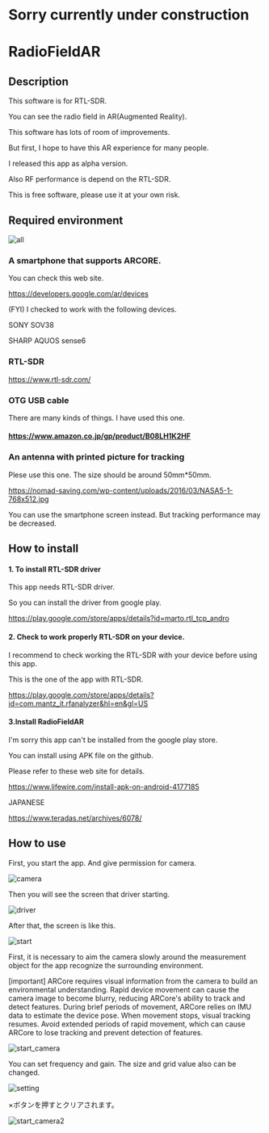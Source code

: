 # Sorry currently under construction 

# RadioFieldAR


## Description

This software is for RTL-SDR.

You can see the radio field in AR(Augmented Reality).

This software has lots of room of improvements.

But first, I hope to have this AR experience for many people.

I released this app as alpha version.

Also RF performance is depend on the RTL-SDR.

This is free software, please use it at your own risk.

## Required environment

![all](https://user-images.githubusercontent.com/83148498/204124730-910d67d5-dde6-4ce2-a6f2-db1c32f9a7e5.png)

### A smartphone that supports ARCORE.

You can check this web site.

https://developers.google.com/ar/devices

(FYI) I checked to work with the following devices.

SONY SOV38

SHARP AQUOS sense6

### RTL-SDR

https://www.rtl-sdr.com/
  
### OTG USB cable

There are many kinds of things. I have used this one.
  
#### https://www.amazon.co.jp/gp/product/B08LH1K2HF

### An antenna with printed picture for tracking

Plese use this one. The size should be around 50mm*50mm.

https://nomad-saving.com/wp-content/uploads/2016/03/NASA5-1-768x512.jpg

You can use the smartphone screen instead.
But tracking performance may be decreased.

## How to install

#### 1. To install RTL-SDR driver
This app needs RTL-SDR driver.

So you can install the driver from google play.

https://play.google.com/store/apps/details?id=marto.rtl_tcp_andro

#### 2. Check to work properly RTL-SDR on your device.

I recommend to check working the RTL-SDR with your device before using this app.

This is the one of the app with RTL-SDR.

https://play.google.com/store/apps/details?id=com.mantz_it.rfanalyzer&hl=en&gl=US

#### 3.Install RadioFieldAR
I'm sorry this app can't be installed from the google play store.

You can install using APK file on the github.

Please refer to these web site for details.

https://www.lifewire.com/install-apk-on-android-4177185

JAPANESE

https://www.teradas.net/archives/6078/

## How to use
First, you start the app. And give permission for camera.

![camera](https://user-images.githubusercontent.com/83148498/204124012-45b7cf8f-7b43-4d71-851c-9e543337242a.png)

Then you will see the screen that driver starting.

![driver](https://user-images.githubusercontent.com/83148498/204124203-1a2f9386-4ad4-4996-ab41-611c94f1161e.png)

After that, the screen is like this.

![start](https://user-images.githubusercontent.com/83148498/204124237-abbfe6e8-de32-450e-9446-b3bfa4bccc41.png)

First, it is necessary to aim the camera slowly around the measurement object for the app recognize the surrounding environment.

[important]
ARCore requires visual information from the camera to build an environmental understanding. 
Rapid device movement can cause the camera image to become blurry, reducing ARCore's ability to track and detect features.
During brief periods of movement, ARCore relies on IMU data to estimate the device pose. When movement stops, visual tracking resumes.
Avoid extended periods of rapid movement, which can cause ARCore to lose tracking and prevent detection of features.

![start_camera](https://user-images.githubusercontent.com/83148498/204124305-82d17741-a274-453f-8280-bf6740bc7563.png)

You can set frequency and gain. 
The size and grid value also can be changed.

![setting](https://user-images.githubusercontent.com/83148498/204124383-b47e04c9-7838-4e8f-ad4d-7126d164117c.png)

×ボタンを押すとクリアされます。

![start_camera2](https://user-images.githubusercontent.com/83148498/204124347-2654d4c4-808a-40e6-bc46-769b88ca7254.png)






